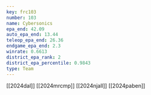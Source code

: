 ```yaml
---
key: frc103
number: 103
name: Cybersonics
epa_end: 42.09
auto_epa_end: 13.44
teleop_epa_end: 26.36
endgame_epa_end: 2.3
winrate: 0.6613
district_epa_rank: 2
district_epa_percentile: 0.9843
type: Team
---
```

[[2024dal]]
[[2024mrcmp]]
[[2024njall]]
[[2024paben]]
